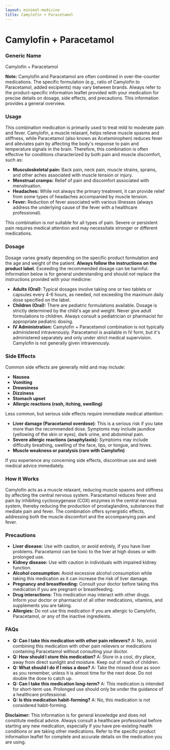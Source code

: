 ```yaml
---
layout: minimal-medicine
title: Camylofin + Paracetamol
---
```


# Camylofin + Paracetamol
### Generic Name
Camylofin + Paracetamol

**Note:**  Camylofin and Paracetamol are often combined in over-the-counter medications.  The specific formulation (e.g.,  ratio of Camylofin to Paracetamol, added excipients) may vary between brands.  Always refer to the product-specific information leaflet provided with your medication for precise details on dosage, side effects, and precautions.  This information provides a general overview.


### Usage

This combination medication is primarily used to treat mild to moderate pain and fever.  Camylofin, a muscle relaxant, helps relieve muscle spasms and stiffness, while Paracetamol (also known as Acetaminophen) reduces fever and alleviates pain by affecting the body's response to pain and temperature signals in the brain.  Therefore, this combination is often effective for conditions characterized by both pain and muscle discomfort, such as:

* **Musculoskeletal pain:** Back pain, neck pain, muscle strains, sprains, and other aches associated with muscle tension or injury.
* **Menstrual cramps:** Relief of pain and discomfort associated with menstruation.
* **Headaches:**  While not always the primary treatment, it can provide relief from some types of headaches accompanied by muscle tension.
* **Fever:**  Reduction of fever associated with various illnesses (always address the underlying cause of the fever with a healthcare professional).


This combination is *not* suitable for all types of pain. Severe or persistent pain requires medical attention and may necessitate stronger or different medications.


### Dosage

Dosage varies greatly depending on the specific product formulation and the age and weight of the patient.  **Always follow the instructions on the product label.**  Exceeding the recommended dosage can be harmful.  Information below is for general understanding and should *not* replace the instructions provided with your medicine:

* **Adults (Oral):** Typical dosages involve taking one or two tablets or capsules every 4-6 hours, as needed, not exceeding the maximum daily dose specified on the label.
* **Children (Oral):**  There are pediatric formulations available.  Dosage is strictly determined by the child's age and weight. Never give adult formulations to children. Always consult a pediatrician or pharmacist for appropriate pediatric dosing.
* **IV Administration:** Camylofin + Paracetamol combination is not typically administered intravenously. Paracetamol is available in IV form, but it's administered separately and only under strict medical supervision. Camylofin is not generally given intravenously.


### Side Effects

Common side effects are generally mild and may include:

* **Nausea**
* **Vomiting**
* **Drowsiness**
* **Dizziness**
* **Stomach upset**
* **Allergic reactions (rash, itching, swelling)**

Less common, but serious side effects require immediate medical attention:

* **Liver damage (Paracetamol overdose)**: This is a serious risk if you take more than the recommended dose.  Symptoms may include jaundice (yellowing of the skin or eyes), dark urine, and abdominal pain.
* **Severe allergic reactions (anaphylaxis):** Symptoms may include difficulty breathing, swelling of the face, lips, or tongue, and hives.
* **Muscle weakness or paralysis (rare with Camylofin)**


If you experience any concerning side effects, discontinue use and seek medical advice immediately.


### How it Works

Camylofin acts as a muscle relaxant, reducing muscle spasms and stiffness by affecting the central nervous system. Paracetamol reduces fever and pain by inhibiting cyclooxygenase (COX) enzymes in the central nervous system, thereby reducing the production of prostaglandins, substances that mediate pain and fever. The combination offers synergistic effects, addressing both the muscle discomfort and the accompanying pain and fever.


### Precautions

* **Liver disease:**  Use with caution, or avoid entirely, if you have liver problems. Paracetamol can be toxic to the liver at high doses or with prolonged use.
* **Kidney disease:**  Use with caution in individuals with impaired kidney function.
* **Alcohol consumption:**  Avoid excessive alcohol consumption while taking this medication as it can increase the risk of liver damage.
* **Pregnancy and breastfeeding:** Consult your doctor before taking this medication if you are pregnant or breastfeeding.
* **Drug interactions:**  This medication may interact with other drugs. Inform your doctor or pharmacist of all other medications, vitamins, and supplements you are taking.
* **Allergies:** Do not use this medication if you are allergic to Camylofin, Paracetamol, or any of the inactive ingredients.

### FAQs

* **Q: Can I take this medication with other pain relievers?** A: No, avoid combining this medication with other pain relievers or medications containing Paracetamol without consulting your doctor.
* **Q: How should I store this medication?** A: Store in a cool, dry place, away from direct sunlight and moisture. Keep out of reach of children.
* **Q: What should I do if I miss a dose?** A: Take the missed dose as soon as you remember, unless it is almost time for the next dose. Do not double the dose to catch up.
* **Q: Can I take this medication long-term?** A: This medication is intended for short-term use.  Prolonged use should only be under the guidance of a healthcare professional.
* **Q: Is this medication habit-forming?** A: No, this medication is not considered habit-forming.


**Disclaimer:** This information is for general knowledge and does not constitute medical advice.  Always consult a healthcare professional before starting any new medication, especially if you have pre-existing health conditions or are taking other medications.  Refer to the specific product information leaflet for complete and accurate details on the medication you are using.

